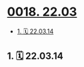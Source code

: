 # [0018. 22.03](https://github.com/Tdahuyou/TNotes.footprints/tree/main/notes/0018.%2022.03)

<!-- region:toc -->

- [1. 🗓 22.03.14](#1--220314)

<!-- endregion:toc -->

## 1. 🗓 22.03.14

<Footprints :times="[2022, 3, 14, 12, 45]">
  <template #text-area>
    <p>愿疫情能早些🔚</p>
    <p>借这个特殊的时间点，简单记录一下，大多都是不顺心的事儿。</p>
    <p>因疫情原因，学校🚫外出实习，就这样持续5个月的实习突然按下暂停键，每日提交的请假外出审批也出现了扎心的红色，尚不知何时恢复正常。</p>
    <p>心想，正好借这段时间，泡图书馆，把这段时间实习下来所接触到的核心技术栈补一补，随后立刻收到图书馆明儿闭馆的消息。今晚也就成了这段时间泡图书馆的最后一晚了。自习室老师在告知这事儿时，见自习室的学生那不情愿的神情，便补了句“没事的，在寝室也能学”。大一大二我也是这么骗自己的。</p>
    <p>这一周做了两次核酸，人多的时候，队的长度愣是能绕校园半⭕，好在每次去检测时，都能顺利在半小时内over。</p>
    <p>插曲：今儿去做核酸，使用吃糖计时法计时，薄荷糖含在嘴里，含完3颗后，差不多排完了2/3，然后继续吃第4颗，谁曾想才吃到一半，突然听到“张嘴”。。然后立刻摘下口罩，才意识到嘴里还有糖。。随即立刻吐到手上，做完核酸。。</p>
  </template>
    <template #image-list="{ openModal }">
    <img src="https://cdn.jsdelivr.net/gh/Tdahuyou/imgs@main/2025-02-16-12-51-50.png" @click="openModal(0)"/>
    <img src="https://cdn.jsdelivr.net/gh/Tdahuyou/imgs@main/2025-02-16-12-51-57.png" @click="openModal(1)"/>
    <img src="https://cdn.jsdelivr.net/gh/Tdahuyou/imgs@main/2025-02-16-12-52-03.png" @click="openModal(2)"/>
    <img src="https://cdn.jsdelivr.net/gh/Tdahuyou/imgs@main/2025-02-16-12-52-08.png" @click="openModal(3)"/>
    <img src="https://cdn.jsdelivr.net/gh/Tdahuyou/imgs@main/2025-02-16-12-52-24.png" @click="openModal(4)"/>
    <img src="https://cdn.jsdelivr.net/gh/Tdahuyou/imgs@main/2025-02-16-12-52-37.png" @click="openModal(5)"/>
    <img src="https://cdn.jsdelivr.net/gh/Tdahuyou/imgs@main/2025-02-16-12-52-42.png" @click="openModal(6)"/>
  </template>
</Footprints>
